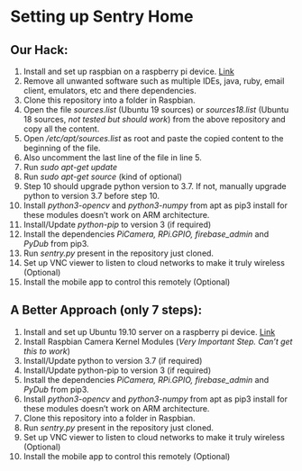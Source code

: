 # Setting up **Sentry Home**
## Our Hack:
1. Install and set up raspbian on a raspberry pi device. [Link](https://www.raspberrypi.org/documentation/installation/installing-images/)
1. Remove all unwanted software such as multiple IDEs, java, ruby, email client, emulators, etc and there dependencies.
1. Clone this repository into a folder in Raspbian.
1. Open the file *sources.list* (Ubuntu 19 sources) or *sources18.list* (Ubuntu 18 sources, *not tested but should work*) from the above repository and copy all the content.
1. Open */etc/apt/sources.list* as root and paste the copied content to the beginning of the file.
1. Also uncomment the last line of the file in line 5.
1. Run *sudo apt-get update*
1. Run *sudo apt-get source* (kind of optional)
1. Step 10 should upgrade python version to 3.7. If not, manually upgrade python to version 3.7 before step 10.
1. Install *python3-opencv* and *python3-numpy* from apt as pip3 install for these modules doesn’t work on ARM architecture.
1. Install/Update *python-pip* to version 3 (if required)
1. Install the dependencies *PiCamera, RPi.GPIO, firebase_admin* and *PyDub* from pip3.
1. Run *sentry.py* present in the repository just cloned.
1. Set up VNC viewer to listen to cloud networks to make it truly wireless (Optional)
1. Install the mobile app to control this remotely (Optional)
## A Better Approach (only 7 steps):
1. Install and set up Ubuntu 19.10 server on a raspberry pi device. [Link](https://ubuntu.com/download/raspberry-pi)
1. Install Raspbian Camera Kernel Modules (*Very Important Step. Can’t get this to work*)
1. Install/Update python to version 3.7 (if required)
1. Install/Update python-pip to version 3 (if required)
1. Install the dependencies *PiCamera, RPi.GPIO, firebase_admin* and *PyDub* from pip3.
1. Install *python3-opencv* and *python3-numpy* from apt as pip3 install for these modules doesn’t work on ARM architecture.
1. Clone this repository into a folder in Raspbian. 
1. Run *sentry.py* present in the repository just cloned.
1. Set up VNC viewer to listen to cloud networks to make it truly wireless (Optional)
1. Install the mobile app to control this remotely (Optional)
